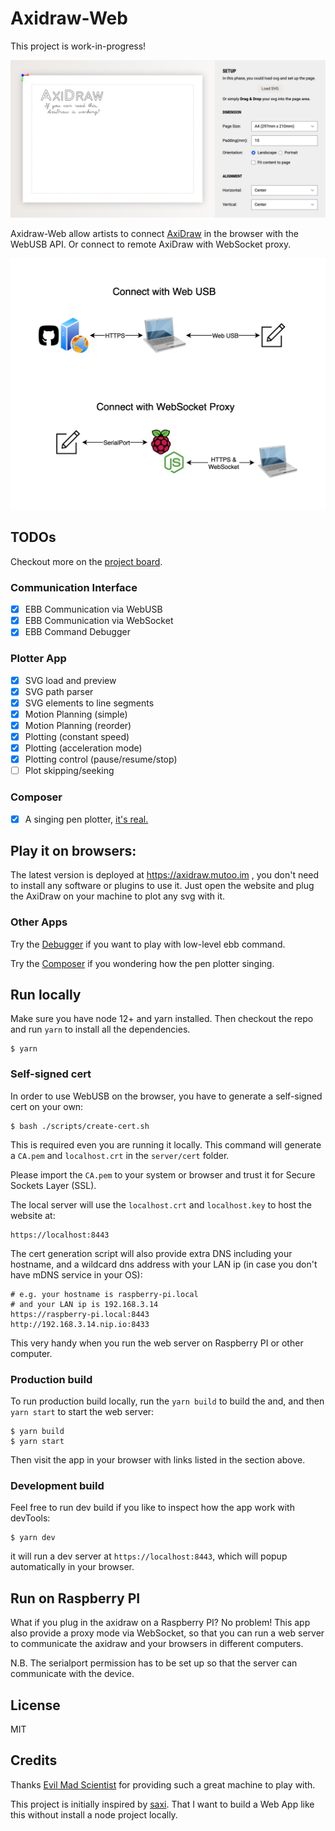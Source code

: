 # Axidraw-Web

This project is work-in-progress!

![screenshot](./docs/screenshot-setup.png)

Axidraw-Web allow artists to connect [AxiDraw](https://axidraw.com/) in the browser with the WebUSB API. Or connect to remote AxiDraw with WebSocket proxy.

![arch](./docs/axidaw-web-arch.png)

## TODOs

Checkout more on the [project board](https://github.com/mutoo/axidraw-web/projects/1). 

### Communication Interface

- [x] EBB Communication via WebUSB
- [x] EBB Communication via WebSocket
- [x] EBB Command Debugger

### Plotter App

- [x] SVG load and preview
- [x] SVG path parser
- [x] SVG elements to line segments
- [x] Motion Planning (simple)
- [x] Motion Planning (reorder)
- [x] Plotting (constant speed)
- [x] Plotting (acceleration mode)
- [x] Plotting control (pause/resume/stop)
- [ ] Plot skipping/seeking

### Composer

- [x] A singing pen plotter, [it's real.](https://www.instagram.com/p/CP-K1m9J-j1/)

## Play it on browsers:

The latest version is deployed at https://axidraw.mutoo.im , you don't need to install any software or plugins to use it. Just open the website and plug the AxiDraw on your machine to plot any svg with it.

### Other Apps

Try the [Debugger](https://axidraw.mutoo.im/debugger.html) if you want to play with low-level ebb command.

Try the [Composer](https://axidraw.mutoo.im/composer.html) if you wondering how the pen plotter singing.

## Run locally

Make sure you have node 12+ and yarn installed. Then checkout the repo and run `yarn` to install all the dependencies.

```
$ yarn
```

### Self-signed cert

In order to use WebUSB on the browser, you have to generate a self-signed cert on your own:

```
$ bash ./scripts/create-cert.sh
```

This is required even you are running it locally. This command will generate a `CA.pem` and `localhost.crt` in the `server/cert` folder.

Please import the `CA.pem` to your system or browser and trust it for Secure Sockets Layer (SSL).

The local server will use the `localhost.crt` and `localhost.key` to host the website at:

```
https://localhost:8443
```

The cert generation script will also provide extra DNS including your hostname, and a wildcard dns address with your LAN ip (in case you don't have mDNS service in your OS):

```
# e.g. your hostname is raspberry-pi.local
# and your LAN ip is 192.168.3.14
https://raspberry-pi.local:8443
http://192.168.3.14.nip.io:8433
```

This very handy when you run the web server on Raspberry PI or other computer.

### Production build

To run production build locally, run the `yarn build` to build the and, and then `yarn start` to start the web server:

```
$ yarn build
$ yarn start
```

Then visit the app in your browser with links listed in the section above.

### Development build

Feel free to run dev build if you like to inspect how the app work with devTools:

```
$ yarn dev
```

it will run a dev server at `https://localhost:8443`, which will popup automatically in your browser.

## Run on Raspberry PI

What if you plug in the axidraw on a Raspberry PI? No problem! This app also provide a proxy mode via WebSocket, so that you can run a web server to communicate the axidraw and your browsers in different computers.

N.B. The serialport permission has to be set up so that the server can communicate with the device.

## License

MIT

## Credits

Thanks [Evil Mad Scientist](https://www.evilmadscientist.com/) for providing such a great machine to play with.

This project is initially inspired by [saxi](https://github.com/nornagon/saxi). That I want to build a Web App like this without install a node project locally.